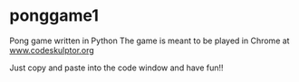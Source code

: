 # ponggame1
Pong game written in Python
The game is meant to be played in Chrome at www.codeskulptor.org

Just copy and paste into the code window and have fun!!
